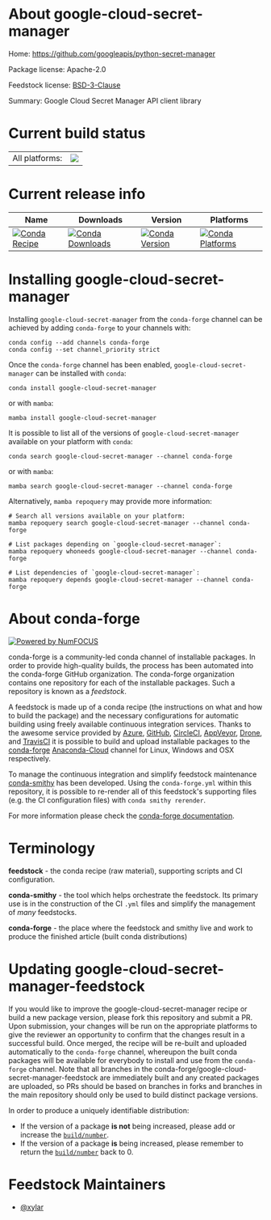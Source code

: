 About google-cloud-secret-manager
=================================

Home: https://github.com/googleapis/python-secret-manager

Package license: Apache-2.0

Feedstock license: [BSD-3-Clause](https://github.com/conda-forge/google-cloud-secret-manager-feedstock/blob/main/LICENSE.txt)

Summary: Google Cloud Secret Manager API client library

Current build status
====================


<table><tr><td>All platforms:</td>
    <td>
      <a href="https://dev.azure.com/conda-forge/feedstock-builds/_build/latest?definitionId=11697&branchName=main">
        <img src="https://dev.azure.com/conda-forge/feedstock-builds/_apis/build/status/google-cloud-secret-manager-feedstock?branchName=main">
      </a>
    </td>
  </tr>
</table>

Current release info
====================

| Name | Downloads | Version | Platforms |
| --- | --- | --- | --- |
| [![Conda Recipe](https://img.shields.io/badge/recipe-google--cloud--secret--manager-green.svg)](https://anaconda.org/conda-forge/google-cloud-secret-manager) | [![Conda Downloads](https://img.shields.io/conda/dn/conda-forge/google-cloud-secret-manager.svg)](https://anaconda.org/conda-forge/google-cloud-secret-manager) | [![Conda Version](https://img.shields.io/conda/vn/conda-forge/google-cloud-secret-manager.svg)](https://anaconda.org/conda-forge/google-cloud-secret-manager) | [![Conda Platforms](https://img.shields.io/conda/pn/conda-forge/google-cloud-secret-manager.svg)](https://anaconda.org/conda-forge/google-cloud-secret-manager) |

Installing google-cloud-secret-manager
======================================

Installing `google-cloud-secret-manager` from the `conda-forge` channel can be achieved by adding `conda-forge` to your channels with:

```
conda config --add channels conda-forge
conda config --set channel_priority strict
```

Once the `conda-forge` channel has been enabled, `google-cloud-secret-manager` can be installed with `conda`:

```
conda install google-cloud-secret-manager
```

or with `mamba`:

```
mamba install google-cloud-secret-manager
```

It is possible to list all of the versions of `google-cloud-secret-manager` available on your platform with `conda`:

```
conda search google-cloud-secret-manager --channel conda-forge
```

or with `mamba`:

```
mamba search google-cloud-secret-manager --channel conda-forge
```

Alternatively, `mamba repoquery` may provide more information:

```
# Search all versions available on your platform:
mamba repoquery search google-cloud-secret-manager --channel conda-forge

# List packages depending on `google-cloud-secret-manager`:
mamba repoquery whoneeds google-cloud-secret-manager --channel conda-forge

# List dependencies of `google-cloud-secret-manager`:
mamba repoquery depends google-cloud-secret-manager --channel conda-forge
```


About conda-forge
=================

[![Powered by
NumFOCUS](https://img.shields.io/badge/powered%20by-NumFOCUS-orange.svg?style=flat&colorA=E1523D&colorB=007D8A)](https://numfocus.org)

conda-forge is a community-led conda channel of installable packages.
In order to provide high-quality builds, the process has been automated into the
conda-forge GitHub organization. The conda-forge organization contains one repository
for each of the installable packages. Such a repository is known as a *feedstock*.

A feedstock is made up of a conda recipe (the instructions on what and how to build
the package) and the necessary configurations for automatic building using freely
available continuous integration services. Thanks to the awesome service provided by
[Azure](https://azure.microsoft.com/en-us/services/devops/), [GitHub](https://github.com/),
[CircleCI](https://circleci.com/), [AppVeyor](https://www.appveyor.com/),
[Drone](https://cloud.drone.io/welcome), and [TravisCI](https://travis-ci.com/)
it is possible to build and upload installable packages to the
[conda-forge](https://anaconda.org/conda-forge) [Anaconda-Cloud](https://anaconda.org/)
channel for Linux, Windows and OSX respectively.

To manage the continuous integration and simplify feedstock maintenance
[conda-smithy](https://github.com/conda-forge/conda-smithy) has been developed.
Using the ``conda-forge.yml`` within this repository, it is possible to re-render all of
this feedstock's supporting files (e.g. the CI configuration files) with ``conda smithy rerender``.

For more information please check the [conda-forge documentation](https://conda-forge.org/docs/).

Terminology
===========

**feedstock** - the conda recipe (raw material), supporting scripts and CI configuration.

**conda-smithy** - the tool which helps orchestrate the feedstock.
                   Its primary use is in the construction of the CI ``.yml`` files
                   and simplify the management of *many* feedstocks.

**conda-forge** - the place where the feedstock and smithy live and work to
                  produce the finished article (built conda distributions)


Updating google-cloud-secret-manager-feedstock
==============================================

If you would like to improve the google-cloud-secret-manager recipe or build a new
package version, please fork this repository and submit a PR. Upon submission,
your changes will be run on the appropriate platforms to give the reviewer an
opportunity to confirm that the changes result in a successful build. Once
merged, the recipe will be re-built and uploaded automatically to the
`conda-forge` channel, whereupon the built conda packages will be available for
everybody to install and use from the `conda-forge` channel.
Note that all branches in the conda-forge/google-cloud-secret-manager-feedstock are
immediately built and any created packages are uploaded, so PRs should be based
on branches in forks and branches in the main repository should only be used to
build distinct package versions.

In order to produce a uniquely identifiable distribution:
 * If the version of a package **is not** being increased, please add or increase
   the [``build/number``](https://docs.conda.io/projects/conda-build/en/latest/resources/define-metadata.html#build-number-and-string).
 * If the version of a package **is** being increased, please remember to return
   the [``build/number``](https://docs.conda.io/projects/conda-build/en/latest/resources/define-metadata.html#build-number-and-string)
   back to 0.

Feedstock Maintainers
=====================

* [@xylar](https://github.com/xylar/)


